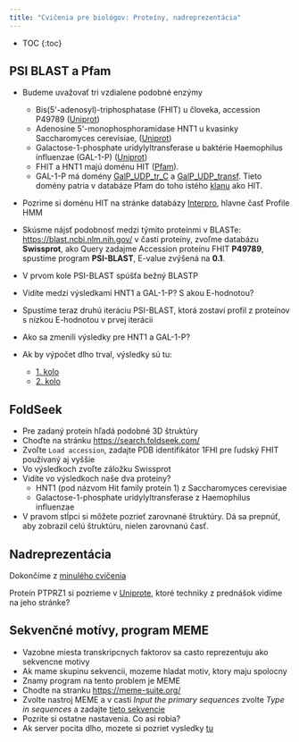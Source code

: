 ```yaml
---
title: "Cvičenia pre biológov: Proteíny, nadreprezentácia"
---
```


* TOC
{:toc}


## PSI BLAST a Pfam

  - Budeme uvažovať tri vzdialene podobné enzýmy
      - Bis(5'-adenosyl)-triphosphatase (FHIT) u človeka, accession
        P49789 ([Uniprot](https://www.uniprot.org/uniprot/P49789))
      - Adenosine 5'-monophosphoramidase HNT1 u kvasinky Saccharomyces
        cerevisiae, ([Uniprot](https://www.uniprot.org/uniprot/Q9BX68))
      - Galactose-1-phosphate uridylyltransferase u baktérie Haemophilus
        influenzae (GAL-1-P)
        ([Uniprot](https://www.uniprot.org/uniprot/P31764))
      - FHIT a HNT1 majú doménu HIT
        ([Pfam](https://www.ebi.ac.uk/interpro/entry/pfam/PF01230/)).
      - GAL-1-P má domény
        [GalP\_UDP\_tr\_C](https://www.ebi.ac.uk/interpro/entry/pfam/PF02744/)
        a
        [GalP\_UDP\_transf](https://www.ebi.ac.uk/interpro/entry/pfam/PF01087/).
        Tieto domény patria v databáze Pfam do toho istého
        [klanu](https://www.ebi.ac.uk/interpro/set/pfam/CL0265/) ako
        HIT.
  - Pozrime si doménu HIT na stránke databázy [Interpro](https://www.ebi.ac.uk/interpro/entry/pfam/PF01230/), hlavne časť
    Profile HMM


  - Skúsme nájsť podobnosť medzi týmito proteínmi v BLASTe:
    <https://blast.ncbi.nlm.nih.gov/> v časti proteíny, zvoľme databázu
    **Swissprot**, ako Query zadajme Accession proteínu FHIT **P49789**,
    spustime program **PSI-BLAST**, E-value zvýšená na **0.1**.
  - V prvom kole PSI-BLAST spúšťa bežný BLASTP
  - Vidíte medzi výsledkami HNT1 a GAL-1-P? S akou E-hodnotou?
  - Spustíme teraz druhú iteráciu PSI-BLAST, ktorá zostaví profil z
    proteínov s nízkou E-hodnotou v prvej iterácii
  - Ako sa zmenili výsledky pre HNT1 a GAL-1-P?


  - Ak by výpočet dlho trval, výsledky sú tu:
      - [1.
        kolo](https://blast.ncbi.nlm.nih.gov/Blast.cgi?CMD=Get&RID=MGF6WZTN016)
      - [2.
        kolo](https://blast.ncbi.nlm.nih.gov/Blast.cgi?CMD=Get&RID=MGFDET28013)

## FoldSeek

* Pre zadaný proteín hľadá podobné 3D štruktúry
* Choďte na stránku <https://search.foldseek.com/>
* Zvoľte `Load accession`, zadajte PDB identifikátor 1FHI pre ľudský FHIT používaný aj vyššie
* Vo výsledkoch zvoľte záložku Swissprot
* Vidíte vo výsledkoch naše dva proteiny?
  * HNT1 (pod názvom Hit family protein 1) z Saccharomyces cerevisiae
  * Galactose-1-phosphate uridylyltransferase z  Haemophilus influenzae
* V pravom stĺpci si môžete pozrieť zarovnané štruktúry. Dá sa prepnúť, aby zobrazil celú štruktúru, nielen zarovnanú časť.

## Nadreprezentácia

Dokončíme z [minulého cvičenia](./cb-expr.html#nadreprezentácia-cvičenie-pri-počítači)

Proteín PTPRZ1 si pozrieme v [Uniprote](https://www.uniprot.org/uniprotkb/P23471/entry), ktoré techniky z prednášok vidíme na jeho stránke?

## Sekvenčné motívy, program MEME

  - Vazobne miesta transkripcnych faktorov sa casto reprezentuju ako
    sekvencne motivy
  - Ak mame skupinu sekvencii, mozeme hladat motiv, ktory maju spolocny
  - Znamy program na tento problem je MEME
  - Chodte na stranku <https://meme-suite.org/>
  - Zvolte nastroj MEME a v casti *Input the primary sequences* zvolte
    *Type in sequences* a zadajte [tieto
    sekvencie](https://compbio.fmph.uniba.sk/vyuka/mbi-data/cb11/seq.fa)
  - Pozrite si ostatne nastavenia. Co asi robia?
  - Ak server pocita dlho, mozete si pozriet vysledky
    [tu](https://compbio.fmph.uniba.sk/vyuka/mbi-data/cb11/MEME.html)

